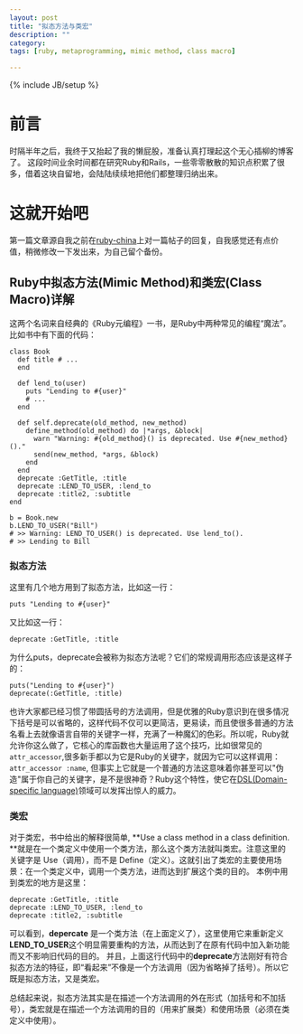 ```yaml
---
layout: post
title: "拟态方法与类宏"
description: ""
category: 
tags: [ruby, metaprogramming, mimic method, class macro]

---
```

{% include JB/setup %}

# 前言
时隔半年之后，我终于又抬起了我的懒屁股，准备认真打理起这个无心插柳的博客了。 这段时间业余时间都在研究Ruby和Rails，一些零零散散的知识点积累了很多，借着这块自留地，会陆陆续续地把他们都整理归纳出来。

# 这就开始吧

第一篇文章源自我之前在[ruby-china](www.ruby-china.org)上对一篇帖子的回复，自我感觉还有点价值，稍微修改一下发出来，为自己留个备份。

## Ruby中拟态方法(Mimic Method)和类宏(Class Macro)详解

这两个名词来自经典的《Ruby元编程》一书，是Ruby中两种常见的编程“魔法”。比如书中有下面的代码：

    class Book
      def title # ...
      end
    
      def lend_to(user)
        puts "Lending to #{user}"
        # ...
      end
    
      def self.deprecate(old_method, new_method)
        define_method(old_method) do |*args, &block|
          warn "Warning: #{old_method}() is deprecated. Use #{new_method}()."
          send(new_method, *args, &block)
        end
      end
      deprecate :GetTitle, :title
      deprecate :LEND_TO_USER, :lend_to
      deprecate :title2, :subtitle
    end
    
    b = Book.new 
    b.LEND_TO_USER("Bill")
    # >> Warning: LEND_TO_USER() is deprecated. Use lend_to().
    # >> Lending to Bill

### 拟态方法
这里有几个地方用到了拟态方法，比如这一行：

    puts "Lending to #{user}"
又比如这一行：

    deprecate :GetTitle, :title

为什么puts，deprecate会被称为拟态方法呢？它们的常规调用形态应该是这样子的：

    puts("Lending to #{user}")
    deprecate(:GetTitle, :title)
也许大家都已经习惯了带圆括号的方法调用，但是优雅的Ruby意识到在很多情况下括号是可以省略的，这样代码不仅可以更简洁，更易读，而且使很多普通的方法名看上去就像语言自带的关键字一样，充满了一种魔幻的色彩。所以呢，Ruby就允许你这么做了，它核心的库函数也大量运用了这个技巧，比如很常见的`attr_accessor`,很多新手都以为它是Ruby的关键字，就因为它可以这样调用：`attr_accessor :name`, 但事实上它就是一个普通的方法这意味着你甚至可以"伪造"属于你自己的关键字，是不是很神奇？Ruby这个特性，使它在[DSL(Domain-specific language)](http://en.wikipedia.org/wiki/Domain-specific_language)领域可以发挥出惊人的威力。

### 类宏

对于类宏，书中给出的解释很简单,  **Use a class method in a class definition. **就是在一个类定义中使用一个类方法，那么这个类方法就叫类宏。注意这里的关键字是 Use（调用），而不是 Define（定义）。这就引出了类宏的主要使用场景：在一个类定义中，调用一个类方法，进而达到扩展这个类的目的。 本例中用到类宏的地方是这里：

    deprecate :GetTitle, :title
    deprecate :LEND_TO_USER, :lend_to
    deprecate :title2, :subtitle

可以看到，**depercate** 是一个类方法（在上面定义了），这里使用它来重新定义**LEND\_TO_USER**这个明显需要重构的方法，从而达到了在原有代码中加入新功能而又不影响旧代码的目的。
并且，上面这行代码中的**deprecate**方法刚好有符合拟态方法的特征，即“看起来”不像是一个方法调用（因为省略掉了括号）。所以它既是拟态方法，又是类宏。

总结起来说，拟态方法其实是在描述一个方法调用的外在形式（加括号和不加括号），类宏就是在描述一个方法调用的目的（用来扩展类）和使用场景（必须在类定义中使用）。
